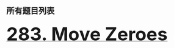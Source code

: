 所有题目列表
------
[**<font size=20>283. Move Zeroes</font>**](https://leetcode.com/problems/move-zeroes/)
